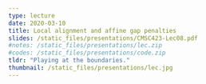 ```yaml
---
type: lecture
date: 2020-03-10
title: Local alignment and affine gap penalties
slides: /static_files/presentations/CMSC423-Lec08.pdf
#notes: /static_files/presentations/lec.zip
#codes: /static_files/presentations/code.zip
tldr: "Playing at the boundaries."
thumbnail: /static_files/presentations/lec.jpg
---
```


